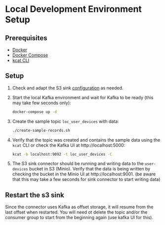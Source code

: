 # Local Development Environment Setup

## Prerequisites

- [Docker](https://docs.docker.com/install/)
- [Docker Compose](https://docs.docker.com/compose/install/)
- [kcat CLI](https://github.com/edenhill/kcat)

## Setup

1. Check and adapt the S3 sink [configuration](./config/s3-config.json) as needed.

2. Start the local Kafka environment and wait for Kafka to be ready (this may take few seconds only):

    ```bash
    docker-compose up -d
    ```

3. Create the sample topic `loc_user_devices` with data:

    ```bash
   ./create-sample-records.sh
    ```

4. Verify that the topic was created and contains the sample data using the `kcat` CLI or check the Kafka UI
   at http://localhost:5000:

    ```bash
    kcat -b localhost:9092 -t loc_user_devices -C
    ``` 

5. The S3 sink connector should be running and writing data to the `user-devices` bucket in S3 (Minio). Verify that
   the data is being written by checking the bucket in the Minio UI at http://localhost:9001.
   (be aware that this may take a few seconds for sink connector to start writing data)

## Restart the s3 sink

Since the connector uses Kafka as offset storage, it will resume from the last offset when restarted. You will
need ot delete the topic and/or the consumer group to start from the beginning again (use kafka UI for this).
